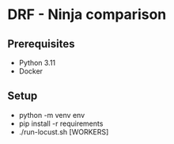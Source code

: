 # DRF - Ninja comparison

## Prerequisites

- Python 3.11
- Docker

## Setup

- python -m venv env
- pip install -r requirements
- ./run-locust.sh [WORKERS]